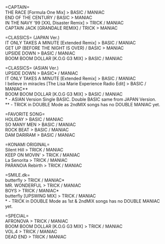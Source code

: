=CAPTAIN=
<br>THE RACE [Formula One Mix] > BASIC / MANIAC
<br>END OF THE CENTURY / BASIC > MANIAC
<br>IN THE NAVY '99 [XXL Disaster Remix] > TRICK / MANIAC
<br>CAPTAIN JACK [GRANDALE REMIX] / TRICK > MANIAC

=CLASSICS= (JAPAN Ver.)
<br>IT ONLY TAKES A MINUTE [Extended Remix] > BASIC / MANIAC
<br>GET UP (BEFORE THE NIGHT IS OVER) / BASIC > MANIAC
<br>UPSIDE DOWN > BASIC / MANIAC
<br>BOOM BOOM DOLLAR [K.O.G G3 MIX] > BASIC / MANIAC

=CLASSICS= (ASIAN Ver.)
<br>UPSIDE DOWN > BASIC* / MANIAC
<br>IT ONLY TAKES A MINUTE [Extended Remix] > BASIC / MANIAC
<br>I believe in miracles [The Lisa Marie Experience Radio Edit] > BASIC / MANIAC**
<br>BOOM BOOM DOLLAR [K.O.G G3 MIX] > BASIC / MANIAC
<br>* - ASIAN Version Single BASIC. Double BASIC same from JAPAN Version.
<br>** - TRICK in DOUBLE Mode as 2ndMIX songs has no DOUBLE MANIAC yet.

=FAVORITE SONG=
<br>HOLIDAY > BASIC / MANIAC
<br>SO MANY MEN > BASIC / MANIAC
<br>ROCK BEAT > BASIC / MANIAC
<br>DAM DARIRAM > BASIC / MANIAC

=KONAMI ORIGINAL=
<br>Silent Hill > TRICK / MANIAC
<br>KEEP ON MOVIN' > TRICK / MANIAC
<br>La Senorita > TRICK / MANIAC
<br>PARANOiA Rebirth > TRICK / MANIAC

=SMILE.dk=
<br>butterfly > TRICK / MANIAC*
<br>MR. WONDERFUL > TRICK / MANIAC
<br>BOYS > TRICK / MANIAC*
<br>butterfly [UPSWING MIX] > TRICK / MANIAC
<br>* - TRICK in DOUBLE Mode as 1st & 2ndMIX songs has no DOUBLE MANIAC yet.

=SPECIAL=
<br>AFRONOVA > TRICK / MANIAC
<br>BOOM BOOM DOLLAR [K.O.G G3 MIX] > TRICK / MANIAC
<br>VOL.4 > TRICK / MANIAC
<br>DEAD END > TRICK / MANIAC
